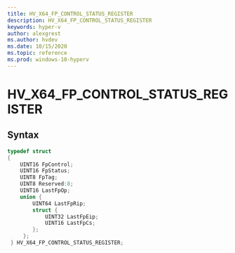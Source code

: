 ```yaml
---
title: HV_X64_FP_CONTROL_STATUS_REGISTER
description: HV_X64_FP_CONTROL_STATUS_REGISTER
keywords: hyper-v
author: alexgrest
ms.author: hvdev
ms.date: 10/15/2020
ms.topic: reference
ms.prod: windows-10-hyperv
---
```


# HV_X64_FP_CONTROL_STATUS_REGISTER

## Syntax

```c
typedef struct
{
    UINT16 FpControl;
    UINT16 FpStatus;
    UINT8 FpTag;
    UINT8 Reserved:8;
    UINT16 LastFpOp;
    union {
        UINT64 LastFpRip;
        struct {
            UINT32 LastFpEip;
            UINT16 LastFpCs;
        };
     };
 } HV_X64_FP_CONTROL_STATUS_REGISTER;
 ```
